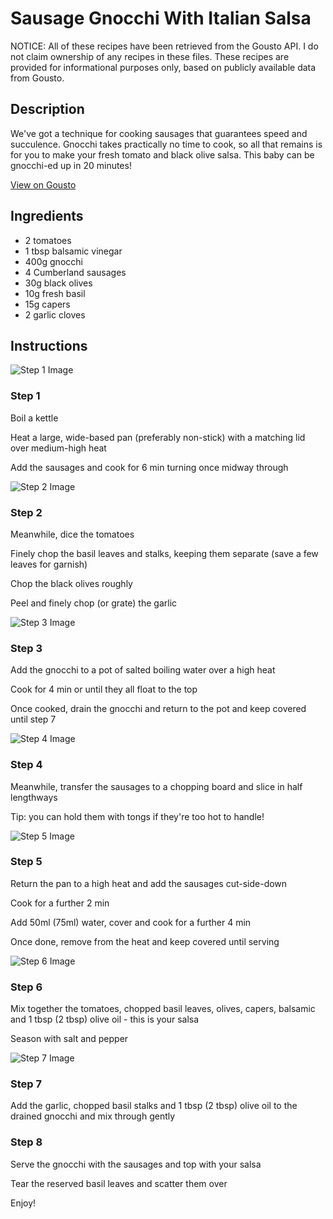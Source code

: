# Sausage Gnocchi With Italian Salsa

NOTICE: All of these recipes have been retrieved from the Gousto API. I do not claim ownership of any recipes in these files. These recipes are provided for informational purposes only, based on publicly available data from Gousto.

## Description

We've got a technique for cooking sausages that guarantees speed and succulence. Gnocchi takes practically no time to cook, so all that remains is for you to make your fresh tomato and black olive salsa. This baby can be gnocchi-ed up in 20 minutes!

[View on Gousto](https://www.gousto.co.uk/recipes/cookbook/sausage-gnocchi-with-italian-salsa)

## Ingredients

- 2 tomatoes
- 1 tbsp balsamic vinegar
- 400g gnocchi 
- 4 Cumberland sausages
- 30g black olives 
- 10g fresh basil
- 15g capers
- 2 garlic cloves

## Instructions

![Step 1 Image](https://production-media.gousto.co.uk/cms/recipe-step-image/553.-step-1-x200.jpg)

### Step 1

Boil a kettle


Heat a large, wide-based pan (preferably non-stick) with a matching lid over medium-high heat


Add the sausages and cook for 6 min turning once midway through

![Step 2 Image](https://production-media.gousto.co.uk/cms/recipe-step-image/553.-step-2-x200.jpg)

### Step 2

Meanwhile, dice the tomatoes


Finely chop the basil&nbsp;leaves and stalks, keeping them separate (save a few leaves for garnish)


Chop the black olives roughly


Peel and finely chop (or grate) the garlic

![Step 3 Image](https://production-media.gousto.co.uk/cms/recipe-step-image/553.-step-3-x200.jpg)

### Step 3

Add the gnocchi to a pot of salted boiling water over a high heat


Cook for 4 min or until they all float to the top


Once cooked, drain the gnocchi and return to the pot and keep covered until step 7

![Step 4 Image](https://production-media.gousto.co.uk/cms/recipe-step-image/553.-step-4-x200.jpg)

### Step 4

Meanwhile, transfer&nbsp;the sausages to a chopping board and slice in half lengthways


Tip: you can hold them with tongs if they're too hot to handle!

![Step 5 Image](https://production-media.gousto.co.uk/cms/recipe-step-image/553.-step-5-x200.jpg)

### Step 5

Return the pan to a high heat and add the sausages cut-side-down&nbsp;


Cook for a further 2 min&nbsp;


Add 50ml<span class="text-danger">&nbsp;(75ml)</span> water, cover and cook for a further 4 min


Once done, remove from the heat and keep covered until serving&nbsp;

![Step 6 Image](https://production-media.gousto.co.uk/cms/recipe-step-image/553.-step-6-x200.jpg)

### Step 6

Mix together the tomatoes, chopped basil leaves, olives, capers, balsamic and 1 tbsp <span class="text-danger">(2 tbsp)</span> olive oil - this is your salsa


Season with salt and pepper

![Step 7 Image](https://production-media.gousto.co.uk/cms/recipe-step-image/553.-step-7-x200.jpg)

### Step 7

Add the garlic, chopped basil stalks and 1 tbsp <span class="text-danger">(2 tbsp)</span> olive oil to the drained gnocchi and mix through gently

### Step 8

Serve the gnocchi with the sausages and top with your salsa


Tear the reserved basil leaves and scatter them over


Enjoy!

